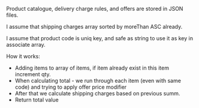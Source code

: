 Product catalogue, delivery charge rules, and offers are stored in JSON files.

I assume that shipping charges array sorted by moreThan ASC already.

I assume that product code is uniq key, and safe as string to use it as key in associate array.

How it works: 
  - Adding items to array of items, if item already exist in this item increment qty.
  - When calculating total - we run through each item (even with same code) and trying to apply offer price modifier
  - After that we calculate shipping charges based on previous summ.
  - Return total value
  
  
